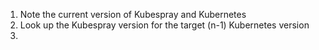 1. Note the current version of Kubespray and Kubernetes
2. Look up the Kubespray version for the target (n-1) Kubernetes version
3. 